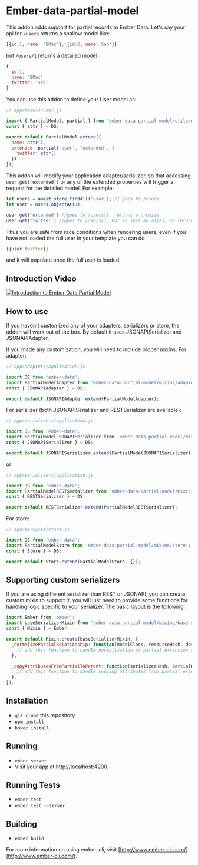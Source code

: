 # Ember-data-partial-model

This addon adds support for partial records to Ember Data. Let's say your api for
`/users` returns a shallow model like:
```js
[{id:1, name: 'BMac'}, {id:2, name:'Seb'}]
```

but `/users/1` returns a detailed model

```js
{
  id:1,
  name: 'BMac'
  twitter: 'seb'
}
```

You can use this addon to define your User model as:
```js
// app/models/user.js

import { PartialModel, partial } from 'ember-data-partial-model/utils/model';
const { attr } = DS;

export default PartialModel.extend({
  name: attr(),
  extended: partial('user', 'extended', {
    twitter: attr()
  })
});
```

This addon will modify your application adapter/serializer, so that accessing `user.get('extended')`
or any of the extended properties will trigger a request for the detailed model.
For example:

```js
let users = await store.findAll('user'); // goes to /users
let user = users.objectAt(1);

user.get('extended') //goes to /users/1, returns a promise
user.get('twitter') //goes to /users/1, but is just an alias, so returns null initially, should not do in app code
```

Thus you are safe from race conditions when rendering users, even if you have not loaded the full user
In your template you can do
```js
{{user.twitter}}
```
and it will populate once the full user is loaded

## Introduction Video

[![Introduction to Ember Data Partial Model](https://i.vimeocdn.com/video/564803264_640x400.jpg)](https://vimeo.com/162329720)

## How to use
If you haven't customized any of your adapters, serializers or store, the addon will work out of the box. By default it uses JSONAPISerializer and JSONAPIAdapter.

If you made any customization, you will need to include proper mixins. For adapter:

```js
// app/adapters/application.js

import DS from 'ember-data';
import PartialModelAdapter from 'ember-data-partial-model/mixins/adapter';
const { JSONAPIAdapter } = DS;

export default JSONAPIAdapter.extend(PartialModelAdapter);

```

For serializer (both JSONAPISerializer and RESTSerializer are available):


```js
// app/serializers/application.js

import DS from 'ember-data';
import PartialModelJSONAPISerializer from 'ember-data-partial-model/mixins/jsonapi-serializer';
const { JSONAPISerializer } = DS;

export default JSONAPISerializer.extend(PartialModelJSONAPISerializer);
```

or

```js
// app/serializers/application.js

import DS from 'ember-data';
import PartialModelRESTSerializer from 'ember-data-partial-model/mixins/rest-serializer';
const { RESTSerializer } = DS;

export default RESTSerializer.extend(PartialModelRESTSerializer);
```


For store:

```js
// app/services/store.js

import DS from 'ember-data';
import PartialModelStore from 'ember-data-partial-model/mixins/store';
const { Store } = DS;

export default Store.extend(PartialModelStore, {});
```

## Supporting custom serializers
If you are using different serializer than REST or JSONAPI, you can create custom mixin to support it, you will just need to provide some functions for handling logic specific to your serializer. The basic layout is the following:

```js
import Ember from 'ember';
import baseSerializerMixin from 'ember-data-partial-model/mixins/base-serializer';
const { Mixin } = Ember;

export default Mixin.create(baseSerializerMixin, {
  _normalizePartialRelationship: function(modelClass, resourceHash, descriptor) {
    // add this function to handle normalization of partial extension as a relationship.
  },

  _copyAttributesFromPartialToParent: function(serializedHash, partialHash) {
    // add this function to handle copying attributes from partial extension to top-level hash.
  },
});
```


## Installation

* `git clone` this repository
* `npm install`
* `bower install`

## Running

* `ember server`
* Visit your app at http://localhost:4200.

## Running Tests

* `ember test`
* `ember test --server`

## Building

* `ember build`

For more information on using ember-cli, visit [http://www.ember-cli.com/](http://www.ember-cli.com/).
